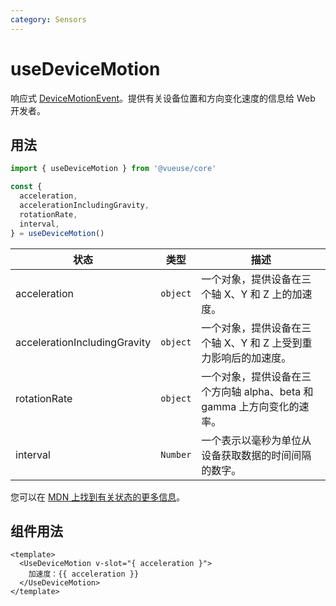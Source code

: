 ```yaml
---
category: Sensors
---
```


# useDeviceMotion

响应式 [DeviceMotionEvent](https://developer.mozilla.org/en-US/docs/Web/API/DeviceMotionEvent)。提供有关设备位置和方向变化速度的信息给 Web 开发者。

## 用法

```js
import { useDeviceMotion } from '@vueuse/core'

const {
  acceleration,
  accelerationIncludingGravity,
  rotationRate,
  interval,
} = useDeviceMotion()
```

| 状态                         | 类型     | 描述                                                                   |
| ---------------------------- | -------- | ---------------------------------------------------------------------- |
| acceleration                 | `object` | 一个对象，提供设备在三个轴 X、Y 和 Z 上的加速度。                      |
| accelerationIncludingGravity | `object` | 一个对象，提供设备在三个轴 X、Y 和 Z 上受到重力影响后的加速度。        |
| rotationRate                 | `object` | 一个对象，提供设备在三个方向轴 alpha、beta 和 gamma 上方向变化的速率。 |
| interval                     | `Number` | 一个表示以毫秒为单位从设备获取数据的时间间隔的数字。                   |

您可以在 [MDN 上找到有关状态的更多信息](https://developer.mozilla.org/en-US/docs/Web/API/DeviceMotionEvent#Properties)。

## 组件用法

```vue
<template>
  <UseDeviceMotion v-slot="{ acceleration }">
    加速度：{{ acceleration }}
  </UseDeviceMotion>
</template>
```
